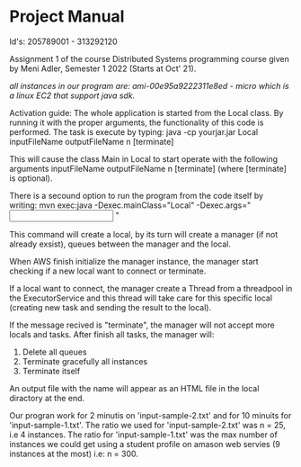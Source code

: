 # Project Manual 
Id's: 205789001 - 313292120

Assignment 1 of the course Distributed Systems programming course given by Meni Adler, Semester 1 2022 (Starts at Oct' 21).

*all instances in our program are: ami-00e95a9222311e8ed  - micro
which is a linux EC2 that support java sdk.*

Activation guide:
The whole application is started from the Local class. By running it with the proper arguments, the functionality of this code is performed.
The task is execute by typing:  java -cp yourjar.jar Local inputFileName outputFileName n [terminate]

This will cause the class Main in Local to start operate with the following arguments inputFileName outputFileName n [terminate] (where [terminate] is optional).

There is a secound option to run the program from the code itself by writing: 
mvn exec:java -Dexec.mainClass="Local" -Dexec.args="<input file> <output file> <ratio> <terminate>"

This command will create a local, by its turn will create a manager (if not already exsist), queues between the manager and the local.
 
When AWS finish initialize the manager instance, the manager start checking if a new local want to connect or terminate. 

 If a local want to connect, the manager create a Thread from a threadpool in the ExecutorService and this thread will take care for this specific local (creating new task and sending the result to the local).
 
 If the message recived is "terminate", the manager will not accept more locals and tasks. After finish all tasks, the manager will:
 1. Delete all queues
 2. Terminate gracefully all instances
 3. Terminate itself
 
 An output file with the name <output file name> will appear as an HTML file in the local diractory at the end.

 
 Our progran work for 2 minutis on 'input-sample-2.txt' and for 10 minuits for 'input-sample-1.txt'.
 The ratio we used for 'input-sample-2.txt' was n = 25, i.e 4 instances.
 The ratio for 'input-sample-1.txt' was the max number of instances we could get using a student profile on amason web servies (9 instances at the most)
 i.e:  n = 300.
